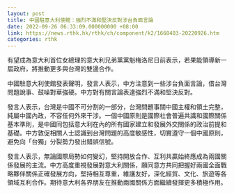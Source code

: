 ```yaml
---
layout: post
title: 中國駐意大利使館：強烈不滿和堅決反對涉台負面言論
date: 2022-09-26 06:33:09.000000000 +08:00
link: https://news.rthk.hk/rthk/ch/component/k2/1668403-20220926.htm
categories: rthk
---
```


有望成為意大利首位女總理的意大利兄弟黨黨魁梅洛尼日前表示，若果能領導新一屆政府，將推動更多與台灣的雙邊合作。

中國駐意大利使館發表聲明，發言人表示，中方注意到一些涉台負面言論，借台灣問題說事、鼓噪對華強硬。中方對有關言論表達強烈不滿和堅決反對。

發言人表示，台灣是中國不可分割的一部分，台灣問題事關中國主權和領土完整，純屬中國內政，不容任何外來干涉。一個中國原則是國際社會普遍共識和國際關係基本準則，是中國同包括意大利在內的所有國家建立和發展外交關係的政治前提和基礎。中方敦促相關人士認識到台灣問題的高度敏感性，切實遵守一個中國原則，避免向「台獨」分裂勢力發出錯誤信號。

發言人表示，無論國際局勢如何變幻，堅持開放合作、互利共贏始終應成為兩國關係發展的主流。中方高度重視發展對意大利關係，願同意方共同把握好兩國全面戰略夥伴關係正確發展方向，堅持相互尊重，維護友好，深化經貿、文化、旅遊等各領域互利合作。期待意大利各界朋友在推動兩國關係方面繼續發揮更多積極作用。
